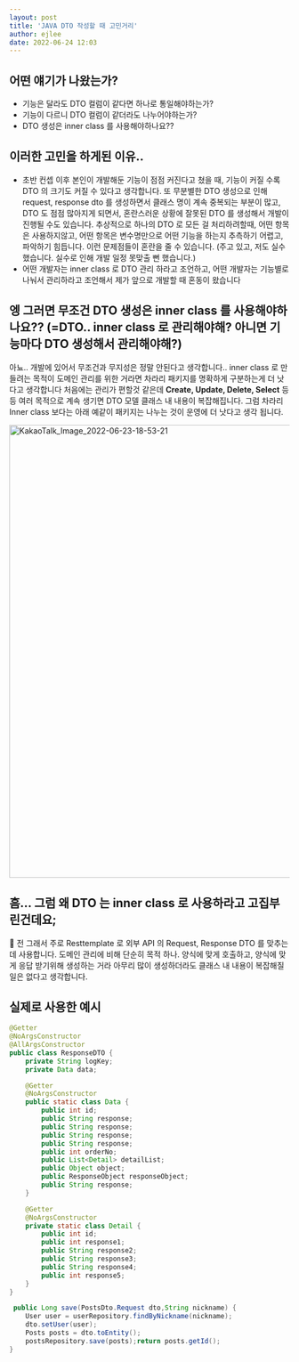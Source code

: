 ```yaml
---
layout: post
title: 'JAVA DTO 작성할 때 고민거리'
author: ejlee
date: 2022-06-24 12:03
---
```


## 어떤 얘기가 나왔는가?
* 기능은 달라도 DTO 컬럼이 같다면 하나로 통일해야하는가?
* 기능이 다르니 DTO 컬럼이 같더라도 나누어야하는가?
* DTO 생성은 inner class 를 사용해야하나요??

## 이러한 고민을 하게된 이유..
* 초반 컨셉 이후 본인이 개발해둔 기능이 점점 커진다고 쳤을 때, 기능이 커질 수록 DTO 의 크기도 커질 수 있다고 생각합니다. 또 무분별한 DTO 생성으로 인해
request, response dto 를 생성하면서 클래스 명이 계속 중복되는 부분이 많고, DTO 도 점점 많아지게 되면서, 혼란스러운 상황에 잘못된 DTO 를 생성해서 개발이 진행될 수도 있습니다.
추상적으로 하나의 DTO 로 모든 걸 처리하려할때, 어떤 항목은 사용하지않고, 어떤 항목은 변수명만으로 어떤 기능을 하는지 추측하기 어렵고, 파악하기 힘듭니다. 
이런 문제점들이 혼란을 줄 수 있습니다.
(주고 있고, 저도 실수했습니다. 실수로 인해 개발 일정 못맞출 뻔 했습니다.)
* 어떤 개발자는 inner class 로 DTO 관리 하라고 조언하고, 어떤 개발자는 기능별로 나눠서 관리하라고 조언해서 제가 앞으로 개발할 때 혼동이 왔습니다



## 엥 그러면 무조건 DTO 생성은 inner class 를 사용해야하나요?? (=DTO.. inner class 로 관리해야해? 아니면 기능마다 DTO 생성해서 관리해야해?)
아뇨.. 개발에 있어서 무조건과 무지성은 정말 안된다고 생각합니다..
inner class 로 만들려는 목적이 도메인 관리를 위한 거라면 차라리 패키지를 명확하게 구분하는게 더 낫다고 생각합니다
처음에는 관리가 편할것 같은데 **Create, Update, Delete, Select** 등등 여러 목적으로 계속 생기면 DTO 모델 클래스 내 내용이 복잡해집니다.
그럼 차라리 Inner class 보다는 아래 예같이 패키지는 나누는 것이 운영에 더 낫다고 생각 됩니다.

<img width="814" alt="KakaoTalk_Image_2022-06-23-18-53-21" src="https://user-images.githubusercontent.com/107032371/175271885-dbdd934a-56cf-48ae-8429-c96b73ad7f50.png">


## 흠... 그럼 왜 DTO 는 inner class 로 사용하라고 고집부린건데요;
🤔 전 그래서 주로 Resttemplate 로 외부 API 의 Request, Response DTO 를 맞추는데 사용합니다.
도메인 관리에 비해 단순히 목적 하나. 양식에 맞게 호출하고, 양식에 맞게 응답 받기위해 생성하는 거라
아무리 많이 생성하더라도 클래스 내 내용이 복잡해질 일은 없다고 생각합니다.

## 실제로 사용한 예시

```java
@Getter
@NoArgsConstructor
@AllArgsConstructor
public class ResponseDTO {
    private String logKey;
    private Data data;

    @Getter
    @NoArgsConstructor
    public static class Data {
        public int id;
        public String response;
        public String response;
        public String response;
        public String response;
        public int orderNo;
        public List<Detail> detailList;
        public Object object;
        public ResponseObject responseObject;
        public String response;
    }

    @Getter
    @NoArgsConstructor
    private static class Detail {
        public int id;
        public int response1;
        public String response2;
        public String response3;
        public String response4;
        public int response5;
    }
}
```

```java
 public Long save(PostsDto.Request dto,String nickname) {
    User user = userRepository.findByNickname(nickname);
    dto.setUser(user);
    Posts posts = dto.toEntity();
    postsRepository.save(posts);return posts.getId();
}
```
